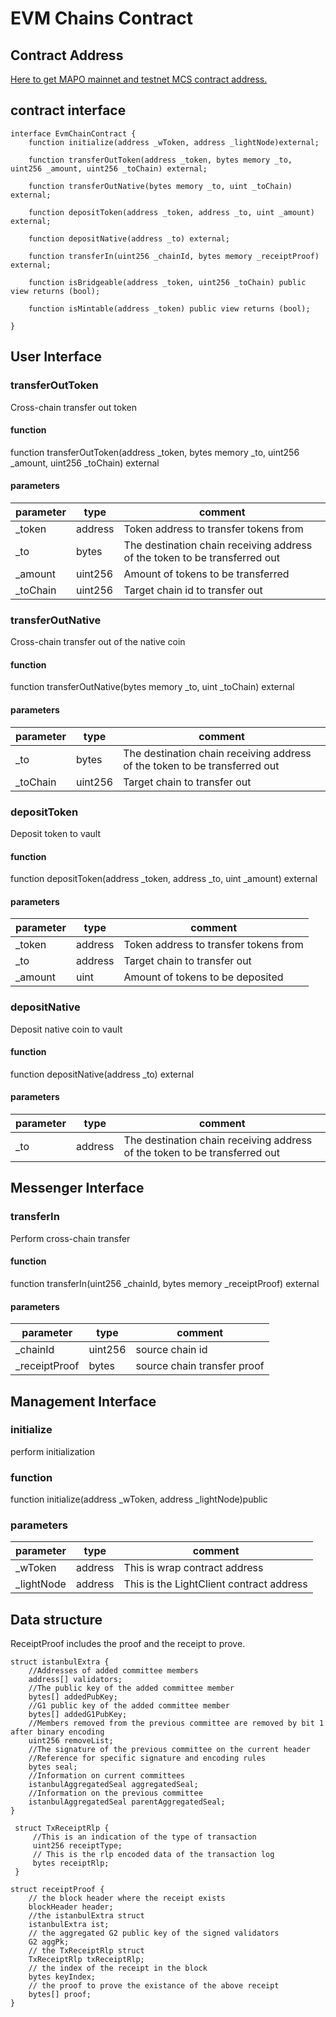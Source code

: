 # EVM Chains Contract


## Contract Address

[Here to get MAPO mainnet and testnet MCS contract address.](/develop/mos/mcs/README.md)


## contract interface 

```solidity
interface EvmChainContract {
    function initialize(address _wToken, address _lightNode)external;
    
    function transferOutToken(address _token, bytes memory _to, uint256 _amount, uint256 _toChain) external;
    
    function transferOutNative(bytes memory _to, uint _toChain) external;
    
    function depositToken(address _token, address _to, uint _amount) external;
    
    function depositNative(address _to) external;
    
    function transferIn(uint256 _chainId, bytes memory _receiptProof) external;
    
    function isBridgeable(address _token, uint256 _toChain) public view returns (bool);
    
    function isMintable(address _token) public view returns (bool);
 
}
```

## User Interface


### transferOutToken

Cross-chain transfer out token

#### function

function transferOutToken(address _token, bytes memory _to, uint256 _amount, uint256 _toChain) external

#### parameters

| parameter | type    | comment                                                      |
| --------- | ------- | ------------------------------------------------------------ |
| _token    | address | Token address to transfer tokens from                        |
| _to       | bytes   | The destination chain receiving address of the token to be transferred out |
| _amount   | uint256 | Amount of tokens to be transferred                           |
| _toChain  | uint256 | Target chain id to transfer out                              |

### transferOutNative

Cross-chain transfer out of the native coin

#### function

function transferOutNative(bytes memory _to, uint _toChain) external

#### parameters

| parameter | type    | comment                                                      |
| --------- | ------- | ------------------------------------------------------------ |
| _to       | bytes   | The destination chain receiving address of the token to be transferred out |
| _toChain  | uint256 | Target chain to transfer out                                 |

### depositToken

Deposit token to vault

#### function

function depositToken(address _token, address _to, uint _amount) external

#### parameters

| parameter | type    | comment                               |
| --------- | ------- | ------------------------------------- |
| _token    | address | Token address to transfer tokens from |
| _to       | address | Target chain to transfer out          |
| _amount   | uint    | Amount of tokens to be deposited      |

### depositNative

Deposit native coin to vault

#### function

function depositNative(address _to) external

#### parameters

| parameter | type    | comment                                                      |
| --------- | ------- | ------------------------------------------------------------ |
| _to       | address | The destination chain receiving address of the token to be transferred out |



## Messenger Interface

### transferIn

Perform cross-chain transfer

#### function

function transferIn(uint256 _chainId, bytes memory _receiptProof) external

#### parameters

| parameter     | type    | comment                       |
| ------------- | ------- | ----------------------------- |
| _chainId      | uint256 | source chain id               |
| _receiptProof | bytes   | source  chain  transfer proof |


## Management Interface

### initialize

perform initialization

### function

function initialize(address _wToken, address _lightNode)public 

### parameters

| parameter  | type    | comment                                  |
| ---------- | ------- | ---------------------------------------- |
| _wToken    | address | This is wrap contract address            |
| _lightNode | address | This is the LightClient contract address |


## Data structure

ReceiptProof includes the proof and the receipt to prove.

```
struct istanbulExtra {
    //Addresses of added committee members
    address[] validators;
    //The public key of the added committee member
    bytes[] addedPubKey;
    //G1 public key of the added committee member
    bytes[] addedG1PubKey;
    //Members removed from the previous committee are removed by bit 1 after binary encoding
    uint256 removeList;
    //The signature of the previous committee on the current header
    //Reference for specific signature and encoding rules
    bytes seal;
    //Information on current committees
    istanbulAggregatedSeal aggregatedSeal;
    //Information on the previous committee
    istanbulAggregatedSeal parentAggregatedSeal;
}
```

```
 struct TxReceiptRlp {
     //This is an indication of the type of transaction
     uint256 receiptType;
     // This is the rlp encoded data of the transaction log
     bytes receiptRlp;
 }

struct receiptProof {
    // the block header where the receipt exists
    blockHeader header;
    //the istanbulExtra struct
    istanbulExtra ist;
    // the aggregated G2 public key of the signed validators
    G2 aggPk;
    // the TxReceiptRlp struct
    TxReceiptRlp txReceiptRlp;
    // the index of the receipt in the block
    bytes keyIndex;
    // the proof to prove the existance of the above receipt
    bytes[] proof;
}
```